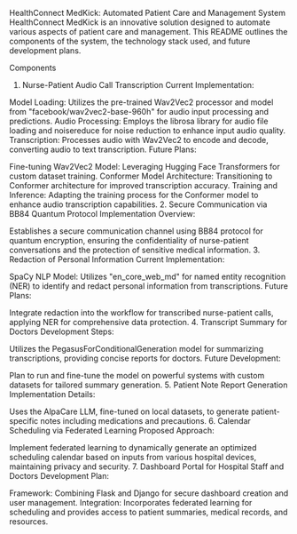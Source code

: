 HealthConnect MedKick: Automated Patient Care and Management System
HealthConnect MedKick is an innovative solution designed to automate various aspects of patient care and management. This README outlines the components of the system, the technology stack used, and future development plans.

Components
1. Nurse-Patient Audio Call Transcription
Current Implementation:

Model Loading: Utilizes the pre-trained Wav2Vec2 processor and model from "facebook/wav2vec2-base-960h" for audio input processing and predictions.
Audio Processing: Employs the librosa library for audio file loading and noisereduce for noise reduction to enhance input audio quality.
Transcription: Processes audio with Wav2Vec2 to encode and decode, converting audio to text transcription.
Future Plans:

Fine-tuning Wav2Vec2 Model: Leveraging Hugging Face Transformers for custom dataset training.
Conformer Model Architecture: Transitioning to Conformer architecture for improved transcription accuracy.
Training and Inference: Adapting the training process for the Conformer model to enhance audio transcription capabilities.
2. Secure Communication via BB84 Quantum Protocol
Implementation Overview:

Establishes a secure communication channel using BB84 protocol for quantum encryption, ensuring the confidentiality of nurse-patient conversations and the protection of sensitive medical information.
3. Redaction of Personal Information
Current Implementation:

SpaCy NLP Model: Utilizes "en_core_web_md" for named entity recognition (NER) to identify and redact personal information from transcriptions.
Future Plans:

Integrate redaction into the workflow for transcribed nurse-patient calls, applying NER for comprehensive data protection.
4. Transcript Summary for Doctors
Development Steps:

Utilizes the PegasusForConditionalGeneration model for summarizing transcriptions, providing concise reports for doctors.
Future Development:

Plan to run and fine-tune the model on powerful systems with custom datasets for tailored summary generation.
5. Patient Note Report Generation
Implementation Details:

Uses the AlpaCare LLM, fine-tuned on local datasets, to generate patient-specific notes including medications and precautions.
6. Calendar Scheduling via Federated Learning
Proposed Approach:

Implement federated learning to dynamically generate an optimized scheduling calendar based on inputs from various hospital devices, maintaining privacy and security.
7. Dashboard Portal for Hospital Staff and Doctors
Development Plan:

Framework: Combining Flask and Django for secure dashboard creation and user management.
Integration: Incorporates federated learning for scheduling and provides access to patient summaries, medical records, and resources.
